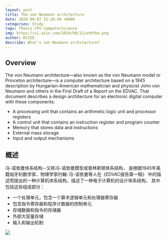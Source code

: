 ```yaml
---
layout: post
title: The von Neumann architecture
date: 2020-09-07 15:28:49 +0800
categories: Study
tags: Theory CPU ComputerScience
img: https://s1.ax1x.com/2020/09/11/wtHYbd.png
author: KCSIE
describe: What's von Neumann architecture?
---
```


## Overview
The von Neumann architecture—also known as the von 
Neumann model or Princeton architecture—is a computer 
architecture based on a 1945 description by Hungarian-American 
mathematician and physicist John von Neumann and others 
in the First Draft of a Report on the EDVAC. That document 
describes a design architecture for an electronic digital computer 
with these components:
+ A processing unit that contains an arithmetic logic unit and processor registers
+ A control unit that contains an instruction register and program counter
+ Memory that stores data and instructions
+ External mass storage
+ Input and output mechanisms

## 概述
冯-诺依曼体系结构--又称冯-诺依曼模型或普林斯顿体系结构，
是根据1945年美籍匈牙利数学家、物理学家约翰-冯-诺依曼等人在《EDVAC报告第一稿》
中的描述而提出的一种计算机体系结构，描述了一种电子计算机的设计体系结构，
其中包括这些组成部分：
+ 一个处理单元，包含一个算术逻辑单元和处理器寄存器
+ 包含指令寄存器和程序计数器的控制单元
+ 存储数据和指令的存储器
+ 外部大容量存储
+ 输入和输出机制

<img src="https://s1.ax1x.com/2020/09/11/wt7Xjg.png" align="center">
